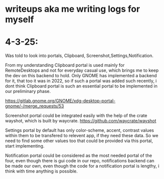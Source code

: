 # writeups aka me writing logs for myself

# 4-3-25:
Was told to look into portals, Clipboard, Screenshot,Settings,Notification. 

From my understanding Clipboard portal is used mainly for RemoteDesktops and not for everyday casual use, which brings me to keep the dev on this backend to hold. Only GNOME has implemented a backend for it, that too it was in 2022, so if such a portal was added such recently, i dont think Clipboard portal is such an essential portal to be implemented in our preliminary phase.

https://gitlab.gnome.org/GNOME/xdg-desktop-portal-gnome/-/merge_requests/53

Screenshot portal could be integrated easily with the help of the crate wayshot, which is built by waycrate. https://github.com/waycrate/wayshot

Settings portal by default has only color-scheme, accent, contrast values within them to be transfered to relevent app, if they need these data. So we need to find some other values too that could be provided via this portal, start implementing.

Notification portal could be considered as the most needed portal of the four, even though there is gui code in our repo, notifications backend can be made our own, even though the code for a notification portal is lengthy, i think with time anything is possible.
